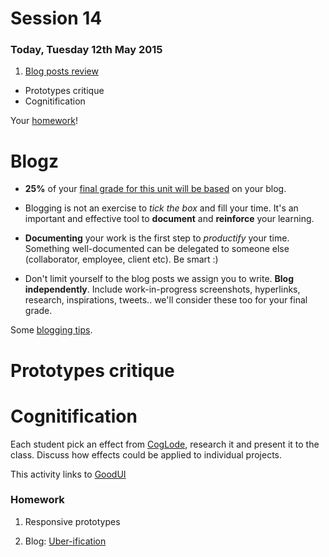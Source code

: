 # Session 14

### Today, Tuesday 12th May 2015	

1. [Blog posts review](#blogz)
* Prototypes critique
* Cognitification 

Your [homework](#homework)!

# Blogz

* **25%** of your [final grade for this unit will be based](../README.md#assessment-criteria) on your blog.

* Blogging is not an exercise to *tick the box* and fill your time. It's an important and effective tool to **document** and **reinforce** your learning. 

* **Documenting** your work is the first step to *productify* your time. Something well-documented can be delegated to someone else (collaborator, employee, client etc). Be smart :)

* Don't limit yourself to the blog posts we assign you to write. **Blog independently**. Include work-in-progress screenshots, hyperlinks, research, inspirations, tweets.. we'll consider these too for your final grade.

Some [blogging tips](https://github.com/RavensbourneWebMedia/blogging#some-tips).



# Prototypes critique


# Cognitification

Each student pick an effect from [CogLode](http://coglode.com), research it and present it to the class. Discuss how effects could be applied to individual projects. 

This activity links to [GoodUI](https://www.goodui.org) 

### Homework

1. Responsive prototypes

2. Blog: [Uber-ification](http://blog.intercom.io/on-magical-software/)


